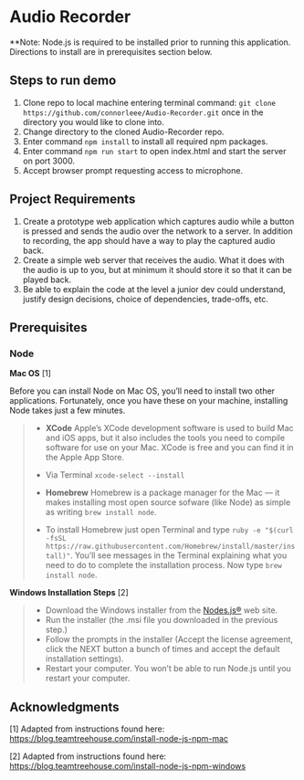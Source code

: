 # Audio Recorder

**Note: Node.js is required to be installed prior to running this application. Directions to install are in prerequisites section below.

## Steps to run demo
1. Clone repo to local machine entering terminal command: `git clone https://github.com/connorleee/Audio-Recorder.git` once in the directory you would like to clone into.
2. Change directory to the cloned Audio-Recorder repo.
3. Enter command `npm install` to install all required npm packages.
4. Enter command `npm run start` to open index.html and start the server on port 3000.
5. Accept browser prompt requesting access to microphone.

## Project Requirements
1. Create a prototype web application which captures audio while a button is pressed and sends
the audio over the network to a server. In addition to recording, the app should have a way to
play the captured audio back.
2. Create a simple web server that receives the audio. What it does with the audio is up to you,
but at minimum it should store it so that it can be played back.
3. Be able to explain the code at the level a junior dev could understand, justify design
decisions, choice of dependencies, trade-offs, etc.

## Prerequisites
### Node
 
**Mac OS** [1]

Before you can install Node on Mac OS, you’ll need to install two other applications. Fortunately, once you have these on your machine, installing Node takes just a few minutes.

> - **XCode** Apple’s XCode development software is used to build Mac and iOS apps, but it also includes the tools you need to compile software for use on your Mac. XCode is free and you can find it in the Apple App Store.
> 
> - Via Terminal `xcode-select --install`
> 
> - **Homebrew** Homebrew is a package manager for the Mac — it makes installing most open source sofware (like Node) as simple as writing `brew install node`.
> - To install Homebrew just open Terminal and type `ruby -e "$(curl -fsSL https://raw.githubusercontent.com/Homebrew/install/master/install)"`. You’ll see messages in the Terminal explaining what you need to do to complete the installation process. Now type `brew install node`.

**Windows Installation Steps** [2]
> - Download the Windows installer from the [Nodes.js®](http://nodejs.org/) web site.
> - Run the installer (the .msi file you downloaded in the previous step.)
> - Follow the prompts in the installer (Accept the license agreement, click the NEXT button a bunch of times and accept the default installation settings).
> - Restart your computer. You won’t be able to run Node.js until you restart your computer.

## Acknowledgments

[1] Adapted from instructions found here: <a href="https://blog.teamtreehouse.com/install-node-js-npm-mac" target="_blank">https://blog.teamtreehouse.com/install-node-js-npm-mac</a>

[2] Adapted from instructions found here: <a href="https://blog.teamtreehouse.com/install-node-js-npm-windows" target="_blank">https://blog.teamtreehouse.com/install-node-js-npm-windows</a>

